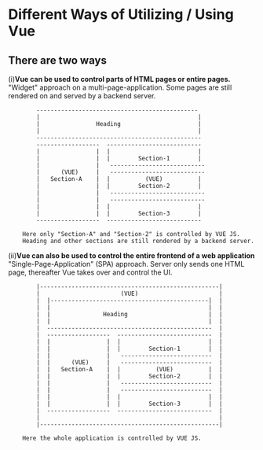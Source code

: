 # Different Ways of Utilizing / Using Vue
## There are two ways
(i)**Vue can be used to control parts of HTML pages or entire pages.** 
    "Widget" approach on a multi-page-application. Some pages are still rendered on and served by a backend server.

            ----------------------------------------------
            |                                             |
            |                Heading                      |
            |                                             |
            -----------------------------------------------
            ------------------  ---------------------------
            |                |  |                         |
            |                |  |        Section-1        |
            |                |   ---------------------------
            |      (VUE)     |   ---------------------------
            |   Section-A    |  |          (VUE)          |
            |                |  |        Section-2        |
            |                |   ---------------------------
            |                |   ---------------------------
            |                |  |                         |
            |                |  |        Section-3        |
            ------------------  ---------------------------
        
        Here only "Section-A" and "Section-2" is controlled by VUE JS.
        Heading and other sections are still rendered by a backend server.

    
(ii)**Vue can also be used to control the entire frontend of a web application**
    "Single-Page-Application" (SPA) approach. Server only sends one HTML page, thereafter Vue takes over and control the UI.

            |---------------------------------------------------| 
            |                       (VUE)                       |
            |  |---------------------------------------------|  |
            |  |                                             |  |
            |  |               Heading                       |  |
            |  |                                             |  |
            |  -----------------------------------------------  | 
            |  ------------------  ---------------------------  |
            |  |                |  |                         |  |
            |  |                |  |        Section-1        |  |
            |  |                |   --------------------------  |
            |  |      (VUE)     |   --------------------------  |
            |  |   Section-A    |  |          (VUE)          |  |
            |  |                |  |        Section-2        |  |
            |  |                |   --------------------------  |
            |  |                |   --------------------------  |
            |  |                |  |                         |  |
            |  |                |  |        Section-3        |  |
            |  ------------------  ---------------------------  |
            |                                                   |
            |---------------------------------------------------|

        Here the whole application is controlled by VUE JS.
